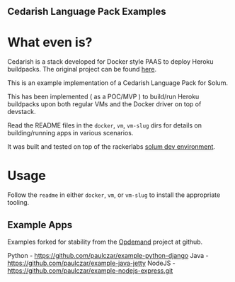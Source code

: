 Cedarish Language Pack Examples
-------------------------------

What even is?
=============

Cedarish is a stack developed for Docker style PAAS to deploy Heroku buildpacks.  The original project can be found [here](https://github.com/progrium/cedarish).

This is an example implementation of a Cedarish Language Pack for Solum. 

This has been implemented ( as a POC/MVP ) to build/run Heroku buildpacks upon both regular VMs and the Docker driver on top of devstack.

Read the README files in the `docker`, `vm`, `vm-slug` dirs for details on building/running apps in various scenarios.

It was built and tested on top of the rackerlabs [solum dev environment](https://github.com/rackerlabs/vagrant-solum-dev).

Usage
=====

Follow the `readme` in either `docker`, `vm`, or `vm-slug` to install the appropriate tooling.

Example Apps
------------

Examples forked for stability from the [Opdemand](https://github.com/opdemand) project at github.

Python - https://github.com/paulczar/example-python-django
Java   - https://github.com/paulczar/example-java-jetty
NodeJS - https://github.com/paulczar/example-nodejs-express.git
